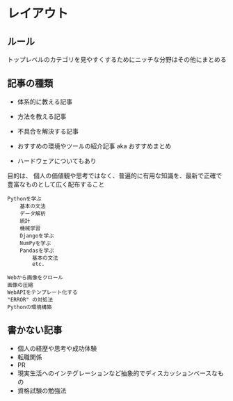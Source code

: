 # レイアウト

## ルール

トップレベルのカテゴリを見やすくするためにニッチな分野はその他にまとめる

## 記事の種類

- 体系的に教える記事
- 方法を教える記事
- 不具合を解決する記事
- おすすめの環境やツールの紹介記事 aka おすすめまとめ

- ハードウェアについてもあり

目的は、
個人の価値観や思考ではなく、普遍的に有用な知識を、最新で正確で豊富なものとして広く配布すること

```text Python
Pythonを学ぶ
    基本の文法
    データ解析
    統計
    機械学習
    Djangoを学ぶ
    NumPyを学ぶ
    Pandasを学ぶ
        基本の文法
        etc.

Webから画像をクロール
画像の圧縮
WebAPIをテンプレート化する
"ERROR" の対処法
Pythonの環境構築

```

## 書かない記事

- 個人の経歴や思考や成功体験
- 転職関係
- PR
- 現実生活へのインテグレーションなど抽象的でディスカッションベースなもの
- 資格試験の勉強法